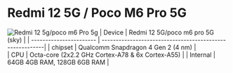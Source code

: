 # Redmi 12 5G / Poco M6 Pro 5G
![Redmi 12 5g/poco m6 Pro 5g](https://i.ibb.co/sKWgQwm/254973-pocom6provsredmi125g.jpg)
| Device                  | Redmi 12 5G/poco m6 pro 5G (sky)                                            |
| ----------------------- | ---------------------------------------------------------|
| chipset                 | Qualcomm Snapdragon 4 Gen 2 (4 nm)                      |      
| CPU                     | Octa-core (2x2.2 GHz Cortex-A78 & 6x Cortex-A55)     |
| Internal                | 64GB 4GB RAM, 128GB 6GB RAM                 |
